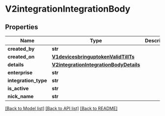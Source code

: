 # V2integrationIntegrationBody

## Properties
Name | Type | Description | Notes
------------ | ------------- | ------------- | -------------
**created_by** | **str** |  | [optional] 
**created_on** | [**V1devicesbringuptokenValidTillTs**](V1devicesbringuptokenValidTillTs.md) |  | [optional] 
**details** | [**V2integrationIntegrationBodyDetails**](V2integrationIntegrationBodyDetails.md) |  | [optional] 
**enterprise** | **str** |  | [optional] 
**integration_type** | **str** |  | [optional] 
**is_active** | **str** |  | [optional] 
**nick_name** | **str** |  | [optional] 

[[Back to Model list]](../README.md#documentation-for-models) [[Back to API list]](../README.md#documentation-for-api-endpoints) [[Back to README]](../README.md)

